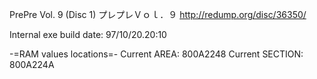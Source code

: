 PrePre Vol. 9 (Disc 1)
プレプレＶｏｌ．９
http://redump.org/disc/36350/

Internal exe build date: 97/10/20.20:10

-=RAM values locations=-
Current AREA: 800A2248 
Current SECTION: 800A224A 
